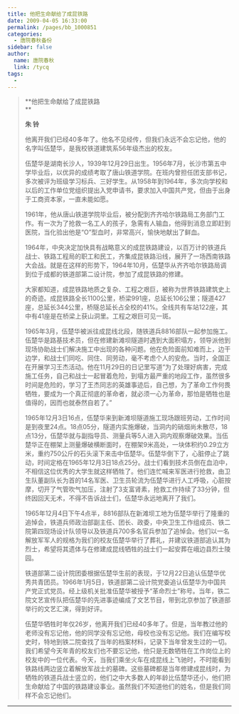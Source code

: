 ```yaml
---
title: 他把生命献给了成昆铁路
date: 2009-04-05 16:33:00
permalink: /pages/bb_1000851
categories: 
  - 唐院春秋备份
sidebar: false
author: 
  name: 唐院春秋
  link: /tycq
tags: 
  - 
---
```


> **他把生命献给了成昆铁路  
> **
>
> **朱 铃**
>
> 他离开我们已经40多年了。他名不见经传，但我们永远不会忘记他，他的名字叫伍楚华，是我校铁道建筑系56年级杰出的校友。
>
>
> 伍楚华是湖南长沙人，1939年12月29日出生。1956年7月，长沙市第五中学毕业后，以优异的成绩考取了唐山铁道学院。在班内曾担任团支部书记，多次被评为班级学习标兵、三好学生。从1958年到1964年，多次向学校和以后的工作单位党组织提出入党申请书，要求加入中国共产党，但由于出身于工商资本家，一直未能如愿。
>
>
> 1961年，他从唐山铁道学院毕业后，被分配到齐齐哈尔铁路局工务部门工作。有一次为了抢救一名工人的孩子，急需有人输血，他得到消息立即赶到医院，当化验出他是“O”型血时，非常高兴，愉快地献出了鲜血。
>
>
> 1964年，中央决定加快具有战略意义的成昆铁路建设，以百万计的铁道兵战士、铁路工程局的职工和民工，齐集成昆铁路沿线，展开了一场西南铁路大会战。就是在这样的形势下，1964年10月，伍楚华从齐齐哈尔铁路局调到位于成都的铁道部第二设计院，参加了成昆铁路的修建。
>
>
> 大家都知道，成昆铁路地质之复杂、工程之艰巨，被称为世界铁路建筑史上的奇迹。成昆铁路全长1100公里，桥梁991座，总延长106公里；隧道427座，总延长344公里，桥隧总延长占全校的41%。全线共有车站122座，其中有41座是在桥梁上获山洞里。工程之艰巨可见一斑。
>
>
> 1965年3月，伍楚华被派往成昆线北段，随铁道兵8816部队一起参加施工。伍楚华是路基技术员，但在修建新滩坝隧道时遇到大面积塌方，领导派他到现场协助战士们解决施工中出现的各种问题。他在危险面前知难而上，边干边学，和战士们同吃、同住、同劳动，毫不考虑个人的安危。当时，全国正在开展学习王杰活动。他在11月29日的日记里写道“为了处理好病害，完成施工任务，自己和战士一起冒着危险，到塌方最严重的地段工作，虽然很多时间是危险的，学习了王杰同志的英雄事迹后，自己想，为了革命工作何畏牺牲，要成为一个真正彻底的革命者，就必须一心为革命，那怕是牺牲也是值得的，因而也就泰然自若了。”
>
>
> 1965年12月3日16点，伍楚华来到新滩坝隧道施工现场跟班劳动，工作时间是到夜里24点。18点05分，隧道内实施爆破，当洞内的硝烟尚未散尽，18点13分，伍楚华就与副指导员、测量兵等5人进入洞内观察爆破效果。当伍楚华正在棚架上测量爆破横断面时，在棚架9米高处，一块体积约0.29立方米，重约750公斤的石头滚下来击中伍楚华。伍楚华倒下了，心脏停止了跳动，时间定格在1965年12月3日18点25分。战士们看到技术员倒在血泊中，不相信这位优秀的大学生就这样牺牲了。他们连忙喊来军医进行抢救，由卫生队董副队长为首的14名军医、卫生员轮流为伍楚华进行人工呼吸，心脏按摩，切开了气管吹气加压，注射了3支富肾素，抢救工作持续了33分钟，但终因回天无术，不得不告诉战士们，伍楚华永远地离开了我们。
>
>
> 1965年12月4日下午4点半，8816部队在新滩坝工地为伍楚华举行了隆重的追悼会，铁道兵师政治部副主任、团长、政委，中央卫生工作组成员、铁二院第四现场设计队领导以及铁道兵700多名官兵参加了追悼会。他们以一名解放军军人的规格为我们的校友伍楚华举行了葬礼，并建议铁道部追认其为烈士，希望将其遗体与在修建成昆线牺牲的战士们一起安葬在峨边县烈士陵园。
>
>
> 铁道部第二设计院团委根据伍楚华生前的表现，于12月22日追认伍楚华优秀共青团员。1966年1月5日，铁道部第二设计院党委追认伍楚华为中国共产党正式党员。经上级机关批准伍楚华被授予“革命烈士”称号。当年，铁二院文艺宣传队把伍楚华的先进事迹编成了文艺节目，带到北京参加了铁道部举行的文艺汇演，得到好评。
>
>
> 伍楚华牺牲时年仅26岁，他离开我们已经40多年了。但是，当年教过他的老师没有忘记他，他的同学没有忘记他，母校也没有忘记他。我们在编写校史时，特地到铁二院查找了当年的档案材料，记录下当年曾发生过的一切。我们希望今天年青的校友们也不要忘记他，他只是无数牺牲在工作岗位上的校友中的一位代表。今天，当我们乘坐火车在成昆线上飞驰时，不时能看到铁路线两边竖立着解放军战士的墓碑。这些墓碑都是当年修建成昆线时，为牺牲的铁道兵战士竖立的，他们之中大多数人的年龄比伍楚华还小，他们把生命献给了中国的铁路建设事业。虽然我们不知道他们的姓名，但是我们同样不会忘记他们。  
  
---
